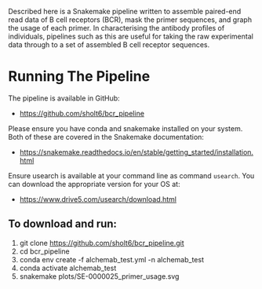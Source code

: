 Described here is a Snakemake pipeline written to assemble paired-end read data of B cell receptors (BCR), mask the primer sequences, and graph the usage of each primer.
In characterising the antibody profiles of individuals, pipelines such as this are useful for taking the raw experimental data through to a set of assembled B cell receptor sequences.


# Running The Pipeline
The pipeline is available in GitHub:
 * https://github.com/sholt6/bcr_pipeline

Please ensure you have conda and snakemake installed on your system. Both of these are covered in the Snakemake documentation:
 * https://snakemake.readthedocs.io/en/stable/getting_started/installation.html

Ensure usearch is available at your command line as command `usearch`. You can download the appropriate version for your OS at:
 * https://www.drive5.com/usearch/download.html

## To download and run:

1. git clone https://github.com/sholt6/bcr_pipeline.git
2. cd bcr_pipeline
3. conda env create -f alchemab_test.yml -n alchemab_test
4. conda activate alchemab_test
5. snakemake plots/SE-0000025_primer_usage.svg
